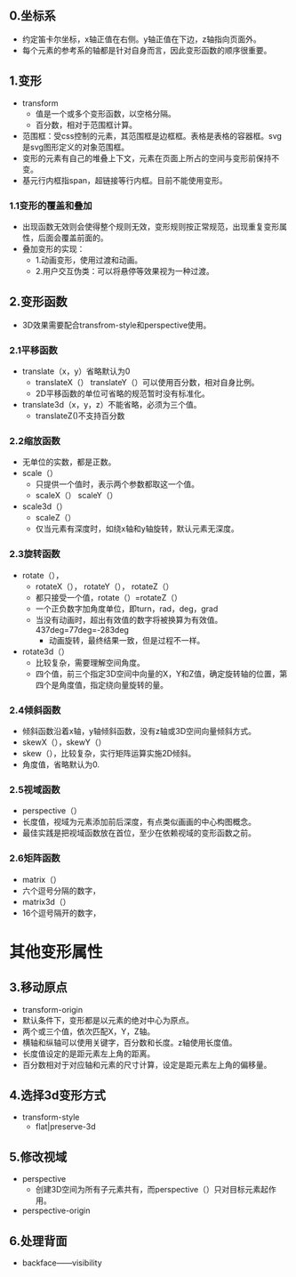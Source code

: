 
## 0.坐标系
+ 约定笛卡尔坐标，x轴正值在右侧。y轴正值在下边，z轴指向页面外。
+ 每个元素的参考系的轴都是针对自身而言，因此变形函数的顺序很重要。
## 1.变形
+ transform
  + 值是一个或多个变形函数，以空格分隔。
  + 百分数，相对于范围框计算。
+ 范围框：受css控制的元素，其范围框是边框框。表格是表格的容器框。svg是svg图形定义的对象范围框。
+ 变形的元素有自己的堆叠上下文，元素在页面上所占的空间与变形前保持不变。
+ 基元行内框指span，超链接等行内框。目前不能使用变形。
### 1.1变形的覆盖和叠加
+ 出现函数无效则会使得整个规则无效，变形规则按正常规范，出现重复变形属性，后面会覆盖前面的。
+ 叠加变形的实现：
  + 1.动画变形，使用过渡和动画。
  + 2.用户交互伪类：可以将悬停等效果视为一种过渡。
## 2.变形函数
+ 3D效果需要配合transfrom-style和perspective使用。
### 2.1平移函数
+ translate（x，y）省略默认为0
  + translateX（） translateY（）可以使用百分数，相对自身比例。
  + 2D平移函数的单位可省略的规范暂时没有标准化。
+ translate3d（x，y，z）不能省略，必须为三个值。
  + translateZ()不支持百分数
### 2.2缩放函数
+ 无单位的实数，都是正数。
+ scale（）
  + 只提供一个值时，表示两个参数都取这一个值。
  + scaleX（） scaleY（）
+ scale3d（）
  + scaleZ（）
  + 仅当元素有深度时，如绕x轴和y轴旋转，默认元素无深度。
### 2.3旋转函数
+ rotate（），
  + rotateX（）， rotateY（）， rotateZ（）
  + 都只接受一个值，rotate（）=rotateZ（）
  + 一个正负数字加角度单位，即turn，rad，deg，grad
  + 当没有动画时，超出有效值的数字将被换算为有效值。437deg=77deg=-283deg
    + 动画旋转，最终结果一致，但是过程不一样。
+ rotate3d（）
  + 比较复杂，需要理解空间角度。
  + 四个值，前三个指定3D空间中向量的X，Y和Z值，确定旋转轴的位置，第四个是角度值，指定绕向量旋转的量。
### 2.4倾斜函数
+ 倾斜函数沿着x轴，y轴倾斜函数，没有z轴或3D空间向量倾斜方式。
+ skewX（），skewY（）
+ skew（），比较复杂，实行矩阵运算实施2D倾斜。
+ 角度值，省略默认为0.
### 2.5视域函数
+ perspective（）
+ 长度值，视域为元素添加前后深度，有点类似画画的中心构图概念。
+ 最佳实践是把视域函数放在首位，至少在依赖视域的变形函数之前。
### 2.6矩阵函数
+ matrix（）
 + 六个逗号分隔的数字，
+ matrix3d（）
 + 16个逗号隔开的数字，
# 其他变形属性
## 3.移动原点
+ transform-origin
+ 默认条件下，变形都是以元素的绝对中心为原点。
+ 两个或三个值，依次匹配X，Y，Z轴。
+ 横轴和纵轴可以使用关键字，百分数和长度。z轴使用长度值。
+ 长度值设定的是距元素左上角的距离。
+ 百分数相对于对应轴和元素的尺寸计算，设定是距元素左上角的偏移量。
## 4.选择3d变形方式
+ transform-style
  + flat|preserve-3d
## 5.修改视域
+ perspective
  + 创建3D空间为所有子元素共有，而perspective（）只对目标元素起作用。 
+ perspective-origin
## 6.处理背面
+ backface——visibility